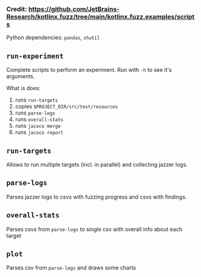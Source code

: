 ### Credit: https://github.com/JetBrains-Research/kotlinx.fuzz/tree/main/kotlinx.fuzz.examples/scripts 

Python dependencies: `pandas`, `shutil`

## `run-experiment` 

Complete scripts to perform an experiment. Run with `-h` to see it's arguments.

What is does:

1. runs `run-targets`
2. copies `$PROJECT_DIR/src/test/resources`
3. runs `parse-logs`
4. runs `overall-stats`
5. runs `jacoco merge`
6. runs `jacoco report`


## `run-targets` 

Allows to run multiple targets (incl. in parallel) and collecting jazzer logs.

## `parse-logs`

Parses jazzer logs to csvs with fuzzing progress and csvs with findings.

## `overall-stats`

Parses csvs from `parse-logs` to single csv with overall info about each target

## `plot` 

Parses csv from `parse-logs` and draws some charts

